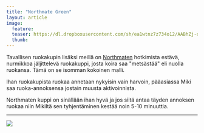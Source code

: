 ```yaml
---
title: "Northmate Green"
layout: article
image:
  feature:
  teaser: https://dl.dropboxusercontent.com/sh/ea1wtnz7z734o12/AABhZj-o5bCfyGgX9QMU3uQBa/aktivointilelut/muut/DSC02615-245px.jpg
  thumb:
---
```


Tavallisen ruokakupin lisäksi meillä on [Northmaten](http://clk.tradedoubler.com/click?p(210840)a(2526211)g(19927404)url(http://www.zooplus.fi/shop/koirat/lelut/aktivointilelut/alypelit/408791)) hotkimista estävä, nurmikkoa jäljittelevä ruokakuppi, josta koira saa "metsästää" eli nuolla ruokansa. Tämä on se isomman kokoinen malli.

Ihan ruokakupista ruokaa annetaan nykyisin vain harvoin, pääasiassa Miki saa ruoka-annoksensa jostain muusta aktivoinnista.

Northmaten kuppi on sinällään ihan hyvä ja jos siitä antaa täyden annoksen ruokaa niin Mikiltä sen tyhjentäminen kestää noin 5-10 minuuttia.

---

[![](https://dl.dropboxusercontent.com/sh/ea1wtnz7z734o12/AABMS3d5spoJOcwk75Bnr9PAa/aktivointilelut/muut/DSC02615_2-800px.jpg)](https://dl.dropboxusercontent.com/sh/ea1wtnz7z734o12/AABtu2SAFs53uJPRiiPq7gwra/aktivointilelut/muut/DSC02615_2.jpg)

